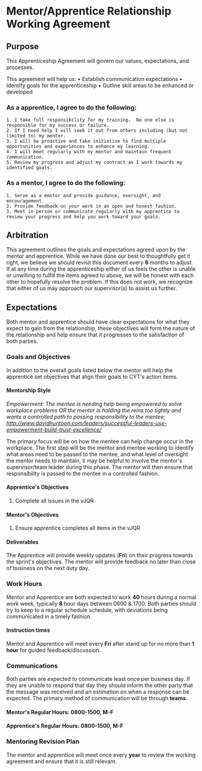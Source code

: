 # Mentor/Apprentice Relationship Working Agreement


## Purpose
This Apprenticeship Agreement will govern our values, expectations, and processes.

This agreement will help us:
    • Establish communication expectations
    • Identify goals for the apprenticeship
    • Outline skill areas to be enhanced or developed

### As a apprentice, I agree to do the following:
    1. I take full responsibility for my training.  No one else is responsible for my success or failure.  
    2. If I need help I will seek it out from others including (but not limited to) my mentor.
    3. I will be proactive and take initiative to find multiple opportunities and experiences to enhance my learning.
    4. I will meet regularly with my mentor and maintain frequent communication.
    5. Review my progress and adjust my contract as I work towards my identified goals.

### As a mentor, I agree to do the following:
    1. Serve as a mentor and provide guidance, oversight, and encouragement.
    2. Provide feedback on your work in an open and honest fashion.
    3. Meet in person or communicate regularly with my apprentice to review your progress and help you work toward your goals.

## Arbitration
This agreement outlines the goals and expectations agreed upon by the mentor and apprentice. While we have done our best to thoughtfully get it right, we believe we should revisit this document every __6__ months to adjust. If at any time during the apprenticeship either of us feels the other is unable or unwilling to fulfill the items agreed to above, we will be honest with each other to hopefully resolve the problem.  If this does not work, we recognize that either of us may approach our supervisor(s) to assist us further.  

## Expectations
Both mentor and apprentice should have clear expectations for what they expect to gain from the relationship, these objectives will form the nature of the relationship and help ensure that it progresses to the satisfaction of both parties.

### Goals and Objectives
In addition to the overall goals listed below the mentor will help the apprentice set objectives that align their goals to CYT's action items.

#### Mentorship Style

*Empowerment: The mentee is needing help being empowered to solve workplace problems OR the mentor is holding the reins too tightly and wants a controlled path to passing responsibility to the mentee; http://www.davidhuntoon.com/leaders/successful-leaders-use-empowerment-build-trust-excellence/*

The primary focus will be on how the mentee can help change occur in the workplace. The first step will be the mentor and mentee working to identify what areas need to be passed to the mentee, and what level of oversight the mentor needs to maintain, it may be helpful to involve the mentor's supervisor/team leader during this phase. The mentor will then ensure that responsibility is passed to the mentee in a controlled fashion.

#### Apprentice's Objectives
1. Complete all issues in the vJQR

#### Mentor's Objectives
1. Ensure apprentice completes all items in the vJQR

#### Deliverables
The Apprentice will provide weekly updates (__Fri__) on their progress towards the sprint's objectives. The mentor will provide feedback no later than close of business on the next duty day.

### Work Hours
Mentor and Apprentice are both expected to work __40__ hours during a normal work week, typically __8__ hour days between 0600 & 1700. Both parties should try to keep to a regular schedule schedule, with deviations being communicated in a timely fashion.

#### Instruction times
Mentor and Apprentice will meet every __Fri__ after stand up for no more than __1 hour__ for guided feedback/discussion.

### Communications
Both parties are expected to communicate least once per business day. If they are unable to respond that day they should inform the other party that the message was received and an estimation on when a response can be expected. The primary method of communication will be through __teams__.

#### Mentor's Regular Hours: __0800-1500, M-F__

#### Apprentice's Regular Hours: __0800-1500, M-F__

### Mentoring Revision Plan
The mentor and apprentice will meet once every __year__ to review the working agreement and ensure that it is still relevant.
